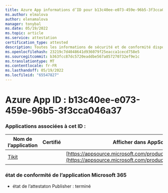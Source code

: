 ```yaml
---
title: Azure App informations d’ID pour b13c40ee-e073-459e-96b5-3f3cca046a37
ms.author: elmalova
author: elenamalova
manager: tonybal
ms.date: 05/19/2022
ms.topic: article
ms.service: attestation
certification_type: attested
description: Toutes les informations de sécurité et de conformité disponibles pour b13c40ee-e073-459e-96b5-3f3cca046a37.
ms.openlocfilehash: 23219c7d4048641d936079f25eacca1cecd758e5
ms.sourcegitcommit: b363fcc87dc5720eaddbe567a857270732ef9e1c
ms.translationtype: MT
ms.contentlocale: fr-FR
ms.lasthandoff: 05/19/2022
ms.locfileid: "65547827"
---
```

# <a name="azure-app-id-b13c40ee-e073-459e-96b5-3f3cca046a37"></a>Azure App ID : b13c40ee-e073-459e-96b5-3f3cca046a37


### <a name="apps-associated-with-this-id"></a>Applications associées à cet ID :
| **Nom de l’application** | **Certifié** | **Afficher dans AppSource** |
|--------------|---------------|-----------------------|
| [Tikit](../forward/WA200002602.md) |  | [https://appsource.microsoft.com/product/office/WA200002602](https://appsource.microsoft.com/product/office/WA200002602) |

### <a name="microsoft-365-app-compliance-status"></a>état de conformité de l’application Microsoft 365
- état de l’attestaton Publisher : terminé
